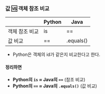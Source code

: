 ### 값 🆚 객체 참조 비교

|  | Python | Java |
| --- | --- | --- |
| 객체 참조 비교 | is | == |
| 값 비교 | == | .equals() |

- Python은 객체의 id가 같은지 비교한다고 한다.

#### 정리하면

- **Python의 `is` ≈ Java의 `==`** (참조 비교)
- **Python의 `==` ≈ Java의 `.equals()`** (값 비교)